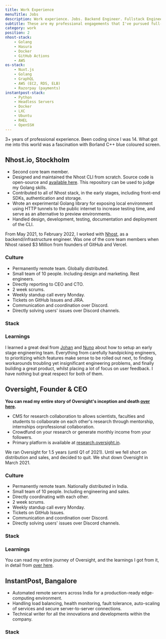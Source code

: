 ```yaml
---
title: Work Experience
menuTitle: Jobs
description: Work experience. Jobs. Backend Engineer. Fullstack Engineer. Golang Engineer. Golang, GraphQL & NuxtJS.
subtitle: These are my professional engagements that I've pursued full-time.
category: work
position: 2
nhost-stack:
    - Golang 
    - Hasura
    - Docker
    - GitHub Actions 
    - AWS 
os-stack:
    - Nuxt.js
    - Golang
    - GraphQL
    - AWS (EC2, RDS, ELB)
    - Razorpay (payments)
instantpost-stack:
    - Python
    - Headless Servers
    - Docker
    - LXC
    - Ubuntu
    - RHEL
    - OpenSSH
---
```


<alert type="success">
3+ years of professional experience. Been coding since I was 14. What got me into this world was a fascination with Borland C++ blue coloured screen.
</alert>

## Nhost.io, Stockholm

- Second core team member.
- Designed and maintained the Nhost CLI from scratch. Source code is open-source and [available here](https://github.com/nhost/cli). This repository can be used to judge my Golang skills.
- Contributed to all of Nhost stack, in the early stages, including front-end SDKs, authentication and storage.
- Wrote an experimental Golang library for exposing local environment using HTTP tunnels to the public internet to increase testing time, and serve as an alternative to preview environments.
- Handled design, development, testing, documentation and deployment of the CLI.

<alert type="info">

From May 2021, to February 2022, I worked with [Nhost](https://nhost.io/), as a backend/infrastructure engineer. Was one of the core team members when Nhost raised $3 Million from founders of GitHub and Vercel.

</alert>

### Culture

- Permanently remote team. Globally distributed.
- Small team of 10 people. Including design and marketing. Rest engineers.
- Directly reporting to CEO and CTO.
- 2 week scrums.
- Weekly standup call every Monday.
- Tickets on GitHub Issues and JIRA.
- Communication and coordination over Discord. 
- Directly solving users' issues over Discord channels.
### Stack

<list :items="nhost-stack"></list>

### Learnings

I learned a great deal from [Johan](https://twitter.com/elitasson/) and [Nuno](https://twitter.com/nunopato) about how to setup an early stage engineering team. Everything from carefully handpicking engineers, to prioritizing which features make sense to be rolled out next, to finding workarounds troubling yet insignificant engineering problems, and finally building a great product, whilst placing a lot of focus on user feedback. I have nothing but great respect for both of them.
## Oversight, Founder & CEO

<b>

You can read my entire story of Oversight's inception and death [over here](/oversight).

</b>

- CMS for research collaboration to allows scientists, faculties and students to collaborate on each other's research through mentorship, internships orprofessional collaboration.
- Crowdfund on your research or generate monthly income from your followers.
- Primary platform is available at [research.oversight.in](https://research.oversight.in).

<alert type="info">

We ran Oversight for 1.5 years (until Q1 of 2021). Until we fell short on distribution and sales, and decided to quit. We shut down Oversight in March 2021.

</alert>

### Culture

- Permanently remote team. Nationally distributed in India.
- Small team of 10 people. Including engineering and sales.
- Directly coordinating with each other.
- 2 week scrums.
- Weekly standup call every Monday.
- Tickets on GitHub Issues.
- Communication and coordination over Discord. 
- Directly solving users' issues over Discord channels.

### Stack

<list :items="os-stack"></list>

### Learnings

You can read my entire journey of Oversight, and the learnings I got from it, in detail from [over here](/oversight).
## InstantPost, Bangalore

- Automated remote servers across India for a production-ready edge-computing environment. 
- Handling load balancing, health monitoring, fault tolerance, auto-scaling of services and secure server-to-server connections.
- Technical writer for all the innovations and developments within the company.

### Stack

<list :items="instantpost-stack"></list>

